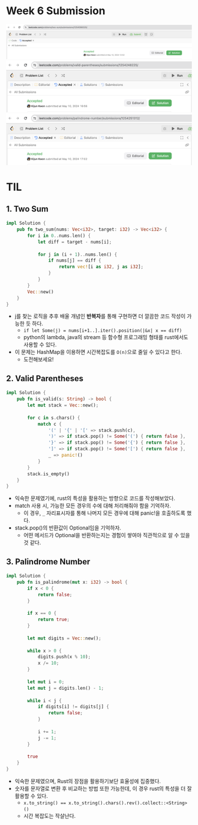 # Week 6 Submission

![two-sum.png](./images/two-sum.png)
![valid-parentheses.png](./images/valid-parentheses.png)
![palindrome-number.png](./images/palindrome-number.png)

# TIL
## 1. Two Sum
```rust
impl Solution {
    pub fn two_sum(nums: Vec<i32>, target: i32) -> Vec<i32> {
        for i in 0..nums.len() {
            let diff = target - nums[i];

            for j in (i + 1)..nums.len() {
                if nums[j] == diff {
                    return vec![i as i32, j as i32];
                }
            }
        }
        Vec::new()
    }
}
```
- j를 찾는 로직을 추후 배울 개념인 **반복자**를 통해 구현하면 더 깔끔한 코드 작성이 가능한 듯 하다.
  - `if let Some(j) = nums[i+1..].iter().position(|&x| x == diff)`
  - python의 lambda, java의 stream 등 함수형 프로그래밍 형태를 rust에서도 사용할 수 있다.
- 이 문제는 HashMap을 이용하면 시간복잡도를 `O(n)`으로 줄일 수 있다고 한다.
  - 도전해보세요!

## 2. Valid Parentheses
```rust
impl Solution {
    pub fn is_valid(s: String) -> bool {
        let mut stack = Vec::new();

        for c in s.chars() {
            match c {
                '(' | '{' | '[' => stack.push(c),
                ')' => if stack.pop() != Some('(') { return false },
                '}' => if stack.pop() != Some('{') { return false },
                ']' => if stack.pop() != Some('[') { return false },
                _ => panic!()
            }
        }
        stack.is_empty()
    }
}
```
- 익숙한 문제였기에, rust의 특성을 활용하는 방향으로 코드를 작성해보았다.
- match 사용 시, 가능한 모든 경우의 수에 대해 처리해줘야 함을 기억하자.
  - 이 경우, `_` 자리표시자를 통해 나머지 모든 경우에 대해 panic!을 호출하도록 했다.
- stack.pop()의 반환값이 Optional임을 기억하자.
  - 어떤 메서드가 Optional을 반환하는지는 경험이 쌓여야 직관적으로 알 수 있을 것 같다. 

## 3. Palindrome Number
```rust
impl Solution {
    pub fn is_palindrome(mut x: i32) -> bool {
        if x < 0 {
            return false;
        }

        if x == 0 {
            return true;
        }

        let mut digits = Vec::new();

        while x > 0 {
            digits.push(x % 10);
            x /= 10;
        }

        let mut i = 0;
        let mut j = digits.len() - 1;

        while i < j {
            if digits[i] != digits[j] {
                return false;
            }

            i += 1;
            j -= 1;
        }

        true
    }
}
```
- 익숙한 문제였으며, Rust의 장점을 활용하기보단 효율성에 집중했다.
- 숫자를 문자열로 변환 후 비교하는 방법 또한 가능한데, 이 경우 rust의 특성을 더 잘 활용할 수 있다.
  - `x.to_string() == x.to_string().chars().rev().collect::<String>()`
  - 시간 복잡도는 작살난다.
